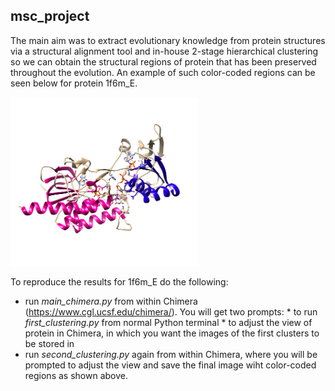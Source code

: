 
## msc_project

The main aim was to extract evolutionary knowledge from protein structures via a structural alignment tool and in-house 2-stage hierarchical clustering so we can obtain the structural regions of protein that has been preserved throughout the evolution. An example of such color-coded regions can be seen below for protein 1f6m_E. 

<img src="https://github.com/Majocka/msc_project/blob/master/results_to_view/image_final_clusters.png" width="300" height="270" />

To reproduce the results for 1f6m_E do the following:
* run *main_chimera.py* from within Chimera (https://www.cgl.ucsf.edu/chimera/). You will get two prompts:
      * to run *first_clustering.py* from normal Python terminal
      * to adjust the view of protein in Chimera, in which you want the images of the first clusters to be stored in
* run *second_clustering.py* again from within Chimera, where you will be prompted to adjust the view and save the final image wiht color-coded regions as shown above.
